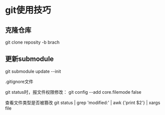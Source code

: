 # git使用技巧

## 克隆仓库
git clone reposity -b brach

## 更新submodule
git submodule update --init

.gitignore文件 

git status时，报文件权限修改： 
	git config --add core.filemode false

查看文件类型是否被篡改
  git status | grep 'modified:' | awk {'print $2'} | xargs file
